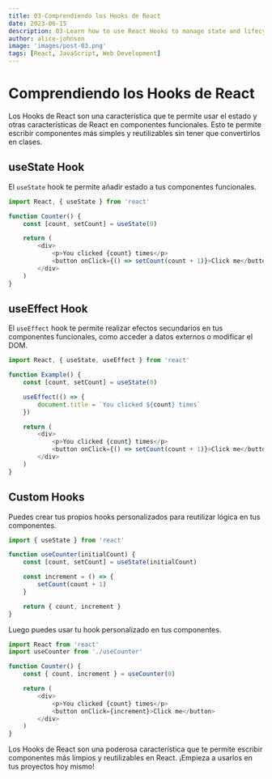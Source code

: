 ```yaml
---
title: 03-Comprendiendo los Hooks de React
date: 2023-06-15
description: 03-Learn how to use React Hooks to manage state and lifecycle in functional components.
author: alice-johnson
image: 'images/post-03.png'
tags: [React, JavaScript, Web Development]
---
```


# Comprendiendo los Hooks de React

Los Hooks de React son una característica que te permite usar el estado y otras características de React en componentes funcionales. Esto te permite escribir componentes más simples y reutilizables sin tener que convertirlos en clases.

## useState Hook

El `useState` hook te permite añadir estado a tus componentes funcionales.

```javascript
import React, { useState } from 'react'

function Counter() {
    const [count, setCount] = useState(0)

    return (
        <div>
            <p>You clicked {count} times</p>
            <button onClick={() => setCount(count + 1)}>Click me</button>
        </div>
    )
}
```

## useEffect Hook

El `useEffect` hook te permite realizar efectos secundarios en tus componentes funcionales, como acceder a datos externos o modificar el DOM.

```javascript
import React, { useState, useEffect } from 'react'

function Example() {
    const [count, setCount] = useState(0)

    useEffect(() => {
        document.title = `You clicked ${count} times`
    })

    return (
        <div>
            <p>You clicked {count} times</p>
            <button onClick={() => setCount(count + 1)}>Click me</button>
        </div>
    )
}
```

## Custom Hooks

Puedes crear tus propios hooks personalizados para reutilizar lógica en tus componentes.

```javascript
import { useState } from 'react'

function useCounter(initialCount) {
    const [count, setCount] = useState(initialCount)

    const increment = () => {
        setCount(count + 1)
    }

    return { count, increment }
}
```

Luego puedes usar tu hook personalizado en tus componentes.

```javascript
import React from 'react'
import useCounter from './useCounter'

function Counter() {
    const { count, increment } = useCounter(0)

    return (
        <div>
            <p>You clicked {count} times</p>
            <button onClick={increment}>Click me</button>
        </div>
    )
}
```

Los Hooks de React son una poderosa característica que te permite escribir componentes más limpios y reutilizables en React. ¡Empieza a usarlos en tus proyectos hoy mismo!
